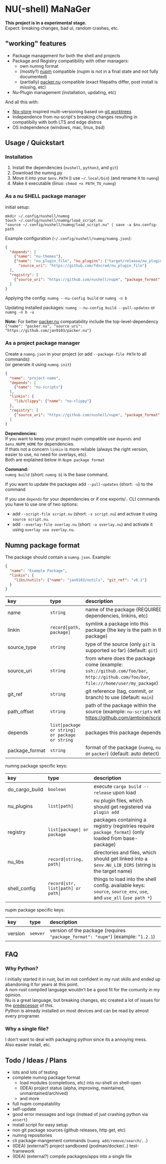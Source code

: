 # NU(-shell) MaNaGer

**This project is in a experimental stage.**  
Expect: breaking changes, bad ui, random crashes, etc.


## "working" features

* Package management for both the shell and projects
* Package and Registry compatibility with other managers:
  * own numng format
  * (mostly?) [nupm][] compatible (nupm is not in a final state and not fully documented)
  * (partially) [packer.nu][] compatible (exact filepaths differ, post install is missing, etc)
* Nu-Plugin management (installation, updating, etc)

And all this with:

* [Nix-store](https://en.wikipedia.org/wiki/Nix_(package_manager)) inspired multi-versioning based on [git worktrees](https://git-scm.com/docs/git-worktree)
* Independence from nu-script's breaking changes resulting in compatibiliy with both LTS and edge distros
* OS independence (windows, mac, linux, bsd)


## Usage / Quickstart

### Installation

1. Install the dependencies (`nushell`, `python3`, and `git`)
2. Download the numng.py
3. Move it into your `$env.PATH` (i use `~/.local/bin`) (and rename it to `numng`)
4. Make it executable (linux: `chmod +x PATH_TO_numng`)


### As a nu SHELL package manager

initial setup:

```nu
mkdir ~/.config/nushell/numng
touch ~/.config/nushell/numng/load_script.nu
"source ~/.config/nushell/numng/load_script.nu" | save -a $nu.config-path
```

Example configuration (`~/.config/nushell/numng/numng.json`):

```json
{
  "depends": [
    {"name": "nu-themes"},
    {"name": "nu_plugin_file", "nu_plugins": ["target/release/nu_plugin_file"], "do_build_cargo": true,
      "source_uri": "https://github.com/fdncred/nu_plugin_file"}
  ],
  "registry": [
    {"source_uri": "https://github.com/nushell/nupm", "package_format": "nupm"}
  ]
}
```

Applying the config: `numng --nu-config build` or `numng -n b`

Updating installed packages: `numng --nu-config build --pull-updates` or `numng -n b -u`

**Note:** For better [packer.nu][] compatability include the top-level-dependency `{"name": "packer.nu", "source_uri": "https://github.com/jan9103/packer.nu"}`


### As a project package manager

Create a `numng.json` in your project (or add `--package-file PATH` to all commands):  
(or generate it using `numng init`)

```json
{
  "name": "project-name",
  "depends": [
    {"name": "nu-scripts"}
  ],
  "linkin": {
    "lib/clippy": {"name": "nu-clippy"}
  },
  "registry": [
    {"source_uri": "https://github.com/nushell/nupm", "package_format": "nupm"}
  ]
}
```

**Dependencies:**  
If you want to keep your project nupm compatible use `depends` and `$env.NUPM_HOME` for dependencies.  
If thats not a concern `linkin` is more reliable (always the right version, easier to use, no need for overlays, etc).  
Both are explained below in `Nupm package format`

**Command:**  
`numng build` (short: `numng b`) is the base command.

If you want to update the packages add `--pull-updates` (short: `-u`) to the command

If you use `depends` for your dependencies or if one exports/.. CLI commands you have to use one of two options:

* add `--script-file script.nu` (short: `-s script.nu`) and activae it using `source script.nu`.
* add `--overlay-file overlay.nu` (short: `-o overlay.nu`) and activate it using `overlay use overlay.nu`.


## Numng package format

The package should contain a `numng.json`. Example:

```json
{
  "name": "Example Package",
  "linkin": {
    "libs/nutils": {"name": "jan9103/nutils", "git_ref": "v0.1"}
  }
}
```

key            | type                    | description
:------------- | :---------------------- | :----------
name           | `string`                | name of the package (REQUIRED in dependencies, linkins, etc)
linkin         | `record[path, package]` | symlink a package into this package (the key is the path in this package)
source_type    | `string`                | type of the source (only `git` is supported so far) (default: `git`)
source_uri     | `string`                | from where does the package come (example: `ssh://github.com/foo/bar`, `http://github.com/foo/bar`, `file:///home/user/my_package`)
git_ref        | `string`                | git reference (tag, commit, or branch) to use (default: `main`)
path_offset    | `string`                | path of the package within the source (example: `nu-scripts` within <https://github.com/amtoine/scripts>)
depends        | `list[package or string] or package or string` | packages this package depends on
package_format | `string`                | format of the package (`numng`, `nupm`, or `packer`) (default: auto detect)

numng package specific keys:

key            | type                       | description
:------------- | :------------------------- | :----------
do_cargo_build | `boolean`                  | execute `cargo build --release` upon load
nu_plugins     | `list[path]`               | nu plugin files, which should get registered via `plugin add`
registry       | `list[package] or package` | packages containing a registry (registries require `package_format`) (only loaded from base-package)
nu_libs        | `record[string, path]`     | directories and files, which should get linked into a `$env.NU_LIB_DIRS` (string is the target name)
shell_config   | `record[str, list[path] or path]` | things to load into the shell config. available keys: `source`, `source_env`, `use`, and `use_all` (`use path *`)

nupm package specific keys:

key     | type     | description
:------ | :------- | :----------
version | `semver` | version of the package (requires `"package_format": "nupm"`) (example: `^1.2.1`)


## FAQ

### Why Python?

I initially started it in rust, but im not confident in my rust skills
and ended up abandoning it for years at this point.  
A non-rust compiled language wouldn't be a good fit for the comunity in my opinion.  
Nu is a great language, but breaking changes, etc created a lot of issues for the
[predecessor][packer.nu] of this.  
Python is already installed on most devices and can be read by almost every programer.


### Why a single file?

I don't want to deal with packaging python since its a annoying mess.  
Also easier install, etc.


## Todo / Ideas / Plans

* lots and lots of testing
* complete numng package format
  * load modules (completions, etc) into nu-shell on shell-open
  * (IDEA) project status (alpha, improving, maintained, unmaintained/archived)
  * and more
* full nupm compatability
* self-update
* good error messages and logs (instead of just crashing python via `assert`)
* install script for easy setup
* non git package sources (github releases, http get, etc)
* numng repositories
* cli package-mangement commands (`numng add/remove/search/..`)
* (IDEA) (external?) project sandboxed (podman/docker/..) test-framework
* (IDEA) (external?) compile packages/apps into a single file


[nupm]: https://github.com/nushell/nupm
[packer.nu]: https://github.com/jan9103/packer.nu
